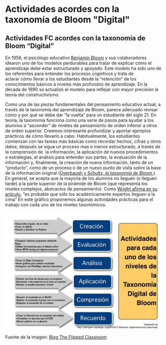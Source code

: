 # Actividades acordes con la taxonomía de Bloom "Digital"

## Actividades FC acordes con la taxonomía de Bloom “Digital”

En 1956, el psicólogo educativo [Benjamin Bloom](http://llcurious.wordpress.com/2011/03/07/my-ed-heroes-2-benjamin-bloom/) y sus colaboradores idearon uno de los modelos perdurables para tratar de explicar cómo el aprendizaje debe estar estructurado y apoyado. Este modelo ha sido uno de los referentes para entender los procesos cognitivos y trata de aclarar cómo llevar a los estudiantes desde la “retención” de los conocimientos básicos a niveles más profundos de aprendizaje. En la década de 1990 se actualizó el modelo para reflejar con mayor precisión la teoría del constructivismo.

Como una de las piezas fundamentales del pensamiento educativo actual, a través de la taxonomía del aprendizaje de Bloom, parece adecuado revisar cómo y por qué se debe dar “la vuelta” para un estudiante del siglo 21. En teoría, la taxonomía funciona como una serie de pasos para ayudar a los alumnos a “ascender” de niveles de pensamiento de orden inferior a otros de orden superior. Creemos interesante profundizar y aportar ejemplos prácticos de cómo llevarlo a cabo. Habitualmente, los estudiantes comienzan con las tareas más básicas como recordar hechos, cifras y otros datos; después se sigue un proceso mas o menos estructurado, a través de la comprensión de  la información, la aplicación de nuevos procedimientos o estrategias, el análisis para entender sus partes, la evaluación de la información y, finalmente, la creación de nueva información, tanto de un “producto”, como de un proceso o de un nuevo punto de vista sobre la base de la información original ([Overbaugh y Schultz, _la taxonomía de Bloom_ ](http://www.journals.cluteonline.com/index.php/TLC/article/view/1127/1111)). En general, se acepta que la mayoría de los alumnos no lleguen (o lleguen tarde) a la parte superior de la pirámide de Bloom (que representa los niveles complejos, abstractos de pensamiento). Como [Wright afirma en su artículo](http://shelleywright.wordpress.com/2012/05/29/flipping-blooms-taxonomy/), “es probable que sólo los académicamente expertos lleguen a la cima” En este gráfico proponemos algunas actividades prácticas para el trabajo con cada uno de los niveles taxonómicos.


![](img/bloom_acti.001.jpg)


Fuente de la imagen: [Blog The Flipped Classroom](http://www.theflippedclassroom.es/actividades-fc-acordes-con-la-taxonomia-de-bloom-digital/)